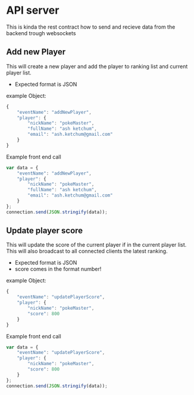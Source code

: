 # API server

This is kinda the rest contract how to send and recieve data from the backend trough websockets

## Add new Player

This will create a new player and add the player to ranking list and current player list.

* Expected format is JSON

example Object:

```javascript
{
    "eventName": "addNewPlayer",
    "player": {
        "nickName": "pokeMaster",
        "fullName": "ash ketchum",
        "email": "ash.ketchum@gmail.com"
    }
}
```

Example front end call

```javascript
var data = {
    "eventName": "addNewPlayer",
    "player": {
        "nickName": "pokeMaster",
        "fullName": "ash ketchum",
        "email": "ash.ketchum@gmail.com"
    }
};
connection.send(JSON.stringify(data));
```

## Update player score

This will update the score of the current player if in the current player list. This will also broadcast to all connected clients the latest ranking.

* Expected format is JSON
* score comes in the format number!

example Object:

```javascript
{
    "eventName": "updatePlayerScore",
    "player": {
        "nickName": "pokeMaster",
        "score": 800
    }
}
```

Example front end call

```javascript
var data = {
    "eventName": "updatePlayerScore",
    "player": {
        "nickName": "pokeMaster",
        "score": 800
    }
};
connection.send(JSON.stringify(data));
```
